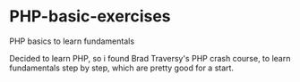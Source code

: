 # PHP-basic-exercises
PHP basics to learn fundamentals

Decided to learn PHP, so i found Brad Traversy's PHP crash course, to learn fundamentals step by step, which are pretty good for a start.

